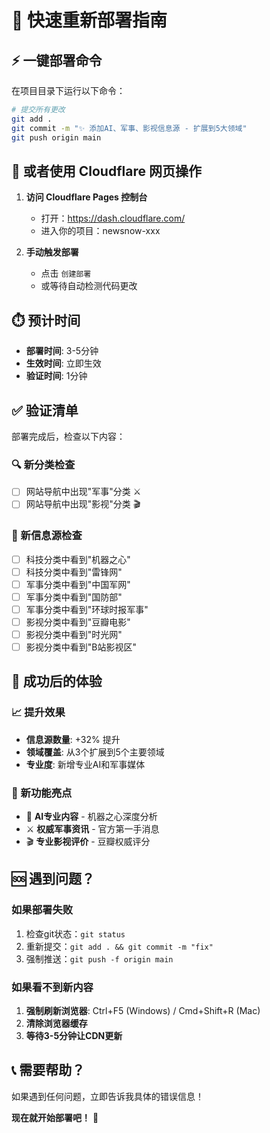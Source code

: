 # 🚀 快速重新部署指南

## ⚡ 一键部署命令

在项目目录下运行以下命令：

```bash
# 提交所有更改
git add .
git commit -m "✨ 添加AI、军事、影视信息源 - 扩展到5大领域"
git push origin main
```

## 📱 或者使用 Cloudflare 网页操作

1. **访问 Cloudflare Pages 控制台**
   - 打开：https://dash.cloudflare.com/
   - 进入你的项目：newsnow-xxx

2. **手动触发部署**
   - 点击 `创建部署`
   - 或等待自动检测代码更改

## ⏱️ 预计时间

- **部署时间**: 3-5分钟
- **生效时间**: 立即生效
- **验证时间**: 1分钟

## ✅ 验证清单

部署完成后，检查以下内容：

### 🔍 新分类检查
- [ ] 网站导航中出现"军事"分类 ⚔️
- [ ] 网站导航中出现"影视"分类 🎬

### 📰 新信息源检查
- [ ] 科技分类中看到"机器之心"
- [ ] 科技分类中看到"雷锋网"  
- [ ] 军事分类中看到"中国军网"
- [ ] 军事分类中看到"国防部"
- [ ] 军事分类中看到"环球时报军事"
- [ ] 影视分类中看到"豆瓣电影"
- [ ] 影视分类中看到"时光网"
- [ ] 影视分类中看到"B站影视区"

## 🎉 成功后的体验

### 📈 提升效果
- **信息源数量**: +32% 提升
- **领域覆盖**: 从3个扩展到5个主要领域
- **专业度**: 新增专业AI和军事媒体

### 🎯 新功能亮点
- 🤖 **AI专业内容** - 机器之心深度分析
- ⚔️ **权威军事资讯** - 官方第一手消息
- 🎬 **专业影视评价** - 豆瓣权威评分

## 🆘 遇到问题？

### 如果部署失败
1. 检查git状态：`git status`
2. 重新提交：`git add . && git commit -m "fix"`
3. 强制推送：`git push -f origin main`

### 如果看不到新内容
1. **强制刷新浏览器**: Ctrl+F5 (Windows) / Cmd+Shift+R (Mac)
2. **清除浏览器缓存**
3. **等待3-5分钟让CDN更新**

## 📞 需要帮助？

如果遇到任何问题，立即告诉我具体的错误信息！

**现在就开始部署吧！** 🎯 
 